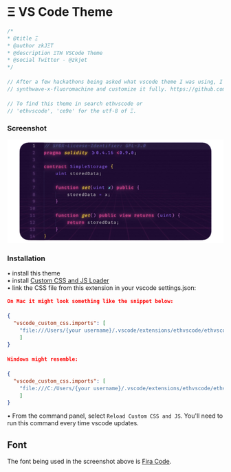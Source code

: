 # Ξ VS Code Theme

```JavaScript
/*
* @title Ξ
* @author zkJΞT
* @description ΞTH VSCode Theme
* @social Twitter - @zkjet
*/

// After a few hackathons being asked what vscode theme I was using, I decided to make it official, fork my favorite one,
// synthwave-x-fluoromachine and customize it fully. https://github.com/webrender/synthwave-x-fluoromachine.

// To find this theme in search ethvscode or
// 'ethvscode', 'ce9e' for the utf-8 of Ξ.
```

### Screenshot

![Theme screenshot](screenshot.png)

### Installation

• install this theme  
• install [Custom CSS and JS Loader](https://marketplace.visualstudio.com/items?itemName=be5invis.vscode-custom-css)  
• link the CSS file from this extension in your vscode settings.json:

```json
On Mac it might look something like the snippet below:

{
  "vscode_custom_css.imports": [
    "file:///Users/{your username}/.vscode/extensions/ethvscode/ethvscode.css"
    ]
}

Windows might resemble:

{
  "vscode_custom_css.imports": [
    "file:///C:/Users/{your username}/.vscode/extensions/ethvscode/ethvscode.css"
    ]
}
```

• From the command panel, select `Reload Custom CSS and JS`. You'll need to run this command every time vscode updates.

## Font

The font being used in the screenshot above is [Fira Code](https://github.com/tonsky/FiraCode).
